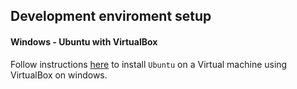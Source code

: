 ## Development enviroment setup

#### Windows  - Ubuntu with VirtualBox

  Follow instructions [here](/windows.md) to install `Ubuntu` on a Virtual machine using VirtualBox on windows.
